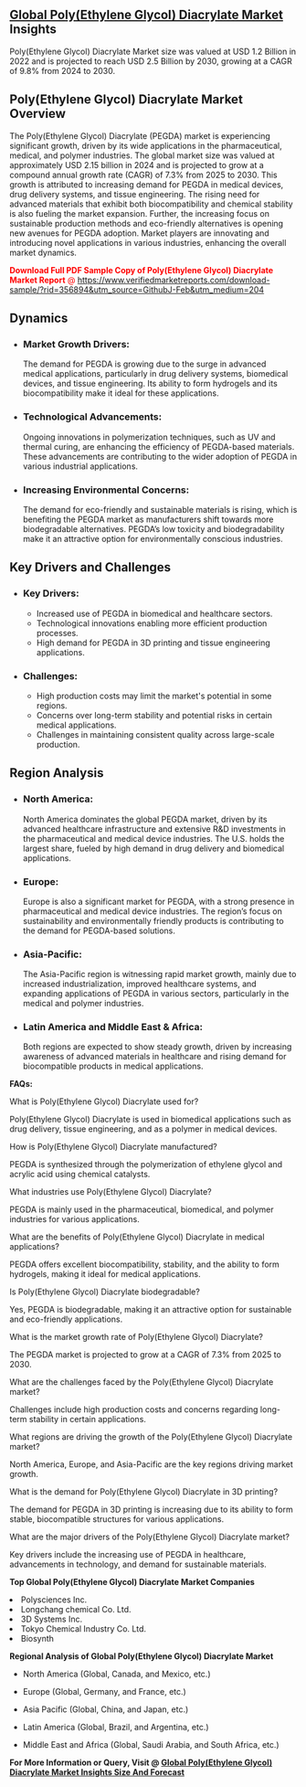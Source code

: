<h2><a href="https://www.verifiedmarketreports.com/download-sample/?rid=356894&amp;utm_source=GithubJ&amp;utm_medium=204" target="_blank">Global Poly(Ethylene Glycol) Diacrylate Market</a> Insights</h2><p>Poly(Ethylene Glycol) Diacrylate Market size was valued at USD 1.2 Billion in 2022 and is projected to reach USD 2.5 Billion by 2030, growing at a CAGR of 9.8% from 2024 to 2030.</p><p> <h2>Poly(Ethylene Glycol) Diacrylate Market Overview</h2> <p>The Poly(Ethylene Glycol) Diacrylate (PEGDA) market is experiencing significant growth, driven by its wide applications in the pharmaceutical, medical, and polymer industries. The global market size was valued at approximately USD 2.15 billion in 2024 and is projected to grow at a compound annual growth rate (CAGR) of 7.3% from 2025 to 2030. This growth is attributed to increasing demand for PEGDA in medical devices, drug delivery systems, and tissue engineering. The rising need for advanced materials that exhibit both biocompatibility and chemical stability is also fueling the market expansion. Further, the increasing focus on sustainable production methods and eco-friendly alternatives is opening new avenues for PEGDA adoption. Market players are innovating and introducing novel applications in various industries, enhancing the overall market dynamics.</p> <p><p><span class=""><span style="color: #ff0000;"><strong>Download Full PDF Sample Copy of Poly(Ethylene Glycol) Diacrylate Market Report</strong> @ </span><a href="https://www.verifiedmarketreports.com/download-sample/?rid=356894&amp;utm_source=GithubJ-Feb&amp;utm_medium=204" target="_blank">https://www.verifiedmarketreports.com/download-sample/?rid=356894&amp;utm_source=GithubJ-Feb&amp;utm_medium=204</a></span></p></p> <h2>Dynamics</h2> <ul> <li><h3>Market Growth Drivers:</h3> The demand for PEGDA is growing due to the surge in advanced medical applications, particularly in drug delivery systems, biomedical devices, and tissue engineering. Its ability to form hydrogels and its biocompatibility make it ideal for these applications.</li> <li><h3>Technological Advancements:</h3> Ongoing innovations in polymerization techniques, such as UV and thermal curing, are enhancing the efficiency of PEGDA-based materials. These advancements are contributing to the wider adoption of PEGDA in various industrial applications.</li> <li><h3>Increasing Environmental Concerns:</h3> The demand for eco-friendly and sustainable materials is rising, which is benefiting the PEGDA market as manufacturers shift towards more biodegradable alternatives. PEGDA’s low toxicity and biodegradability make it an attractive option for environmentally conscious industries.</li> </ul> <h2>Key Drivers and Challenges</h2> <ul> <li><h3>Key Drivers:</h3> <ul> <li>Increased use of PEGDA in biomedical and healthcare sectors.</li> <li>Technological innovations enabling more efficient production processes.</li> <li>High demand for PEGDA in 3D printing and tissue engineering applications.</li> </ul> </li> <li><h3>Challenges:</h3> <ul> <li>High production costs may limit the market's potential in some regions.</li> <li>Concerns over long-term stability and potential risks in certain medical applications.</li> <li>Challenges in maintaining consistent quality across large-scale production.</li> </ul> </li> </ul> <h2>Region Analysis</h2> <ul> <li><h3>North America:</h3> North America dominates the global PEGDA market, driven by its advanced healthcare infrastructure and extensive R&D investments in the pharmaceutical and medical device industries. The U.S. holds the largest share, fueled by high demand in drug delivery and biomedical applications.</li> <li><h3>Europe:</h3> Europe is also a significant market for PEGDA, with a strong presence in pharmaceutical and medical device industries. The region’s focus on sustainability and environmentally friendly products is contributing to the demand for PEGDA-based solutions.</li> <li><h3>Asia-Pacific:</h3> The Asia-Pacific region is witnessing rapid market growth, mainly due to increased industrialization, improved healthcare systems, and expanding applications of PEGDA in various sectors, particularly in the medical and polymer industries.</li> <li><h3>Latin America and Middle East & Africa:</h3> Both regions are expected to show steady growth, driven by increasing awareness of advanced materials in healthcare and rising demand for biocompatible products in medical applications.</li> </ul> <p><strong>FAQs:</strong></p> <p>What is Poly(Ethylene Glycol) Diacrylate used for?</p> <p>Poly(Ethylene Glycol) Diacrylate is used in biomedical applications such as drug delivery, tissue engineering, and as a polymer in medical devices.</p> <p>How is Poly(Ethylene Glycol) Diacrylate manufactured?</p> <p>PEGDA is synthesized through the polymerization of ethylene glycol and acrylic acid using chemical catalysts.</p> <p>What industries use Poly(Ethylene Glycol) Diacrylate?</p> <p>PEGDA is mainly used in the pharmaceutical, biomedical, and polymer industries for various applications.</p> <p>What are the benefits of Poly(Ethylene Glycol) Diacrylate in medical applications?</p> <p>PEGDA offers excellent biocompatibility, stability, and the ability to form hydrogels, making it ideal for medical applications.</p> <p>Is Poly(Ethylene Glycol) Diacrylate biodegradable?</p> <p>Yes, PEGDA is biodegradable, making it an attractive option for sustainable and eco-friendly applications.</p> <p>What is the market growth rate of Poly(Ethylene Glycol) Diacrylate?</p> <p>The PEGDA market is projected to grow at a CAGR of 7.3% from 2025 to 2030.</p> <p>What are the challenges faced by the Poly(Ethylene Glycol) Diacrylate market?</p> <p>Challenges include high production costs and concerns regarding long-term stability in certain applications.</p> <p>What regions are driving the growth of the Poly(Ethylene Glycol) Diacrylate market?</p> <p>North America, Europe, and Asia-Pacific are the key regions driving market growth.</p> <p>What is the demand for Poly(Ethylene Glycol) Diacrylate in 3D printing?</p> <p>The demand for PEGDA in 3D printing is increasing due to its ability to form stable, biocompatible structures for various applications.</p> <p>What are the major drivers of the Poly(Ethylene Glycol) Diacrylate market?</p> <p>Key drivers include the increasing use of PEGDA in healthcare, advancements in technology, and demand for sustainable materials.</p> </p><p><strong>Top Global Poly(Ethylene Glycol) Diacrylate Market Companies</strong></p><div data-test-id=""><p><li>Polysciences Inc.</li><li> Longchang chemical Co. Ltd.</li><li> 3D Systems Inc.</li><li> Tokyo Chemical Industry Co. Ltd.</li><li> Biosynth</li></p><div><strong>Regional Analysis of&nbsp;Global Poly(Ethylene Glycol) Diacrylate Market</strong></div><ul><li dir="ltr"><p dir="ltr">North America&nbsp;(Global, Canada, and Mexico, etc.)</p></li><li dir="ltr"><p dir="ltr">Europe (Global, Germany, and France, etc.)</p></li><li dir="ltr"><p dir="ltr">Asia Pacific&nbsp;(Global, China, and Japan, etc.)</p></li><li dir="ltr"><p dir="ltr">Latin America&nbsp;(Global, Brazil, and Argentina, etc.)</p></li><li dir="ltr">Middle East and Africa&nbsp;(Global, Saudi Arabia, and South Africa, etc.)</li></ul><p><strong>For More Information or Query, Visit @&nbsp;</strong><strong><a href="https://www.verifiedmarketreports.com/product/poly-ethylene-glycol-diacrylate-market/?utm_source=GithubJ&amp;utm_medium=204" target="_blank">Global Poly(Ethylene Glycol) Diacrylate Market Insights Size And Forecast</a></strong></p></div>
